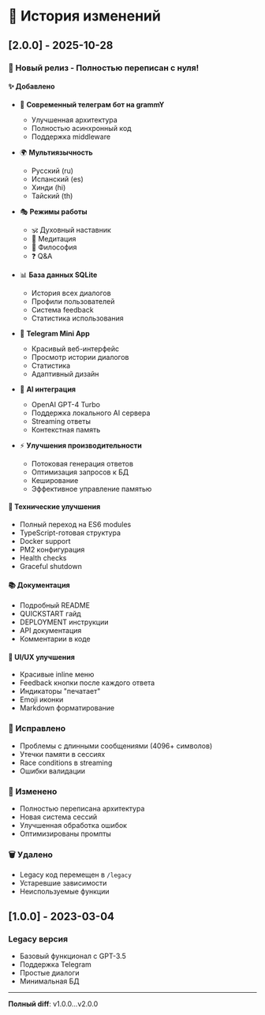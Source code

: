 # 📝 История изменений

## [2.0.0] - 2025-10-28

### 🎉 Новый релиз - Полностью переписан с нуля!

#### ✨ Добавлено
- 🤖 **Современный телеграм бот на grammY**
  - Улучшенная архитектура
  - Полностью асинхронный код
  - Поддержка middleware
  
- 🌍 **Мультиязычность**
  - Русский (ru)
  - Испанский (es)
  - Хинди (hi)
  - Тайский (th)

- 🎭 **Режимы работы**
  - 🕉️ Духовный наставник
  - 🧘 Медитация
  - 📿 Философия
  - ❓ Q&A

- 📊 **База данных SQLite**
  - История всех диалогов
  - Профили пользователей
  - Система feedback
  - Статистика использования

- 📱 **Telegram Mini App**
  - Красивый веб-интерфейс
  - Просмотр истории диалогов
  - Статистика
  - Адаптивный дизайн

- 🤖 **AI интеграция**
  - OpenAI GPT-4 Turbo
  - Поддержка локального AI сервера
  - Streaming ответы
  - Контекстная память

- ⚡ **Улучшения производительности**
  - Потоковая генерация ответов
  - Оптимизация запросов к БД
  - Кеширование
  - Эффективное управление памятью

#### 🔧 Технические улучшения
- Полный переход на ES6 modules
- TypeScript-готовая структура
- Docker support
- PM2 конфигурация
- Health checks
- Graceful shutdown

#### 📚 Документация
- Подробный README
- QUICKSTART гайд
- DEPLOYMENT инструкции
- API документация
- Комментарии в коде

#### 🎨 UI/UX улучшения
- Красивые inline меню
- Feedback кнопки после каждого ответа
- Индикаторы "печатает"
- Emoji иконки
- Markdown форматирование

### 🐛 Исправлено
- Проблемы с длинными сообщениями (4096+ символов)
- Утечки памяти в сессиях
- Race conditions в streaming
- Ошибки валидации

### 🔄 Изменено
- Полностью переписана архитектура
- Новая система сессий
- Улучшенная обработка ошибок
- Оптимизированы промпты

### 🗑️ Удалено
- Legacy код перемещен в `/legacy`
- Устаревшие зависимости
- Неиспользуемые функции

## [1.0.0] - 2023-03-04

### Legacy версия
- Базовый функционал с GPT-3.5
- Поддержка Telegram
- Простые диалоги
- Минимальная БД

---

**Полный diff**: v1.0.0...v2.0.0

